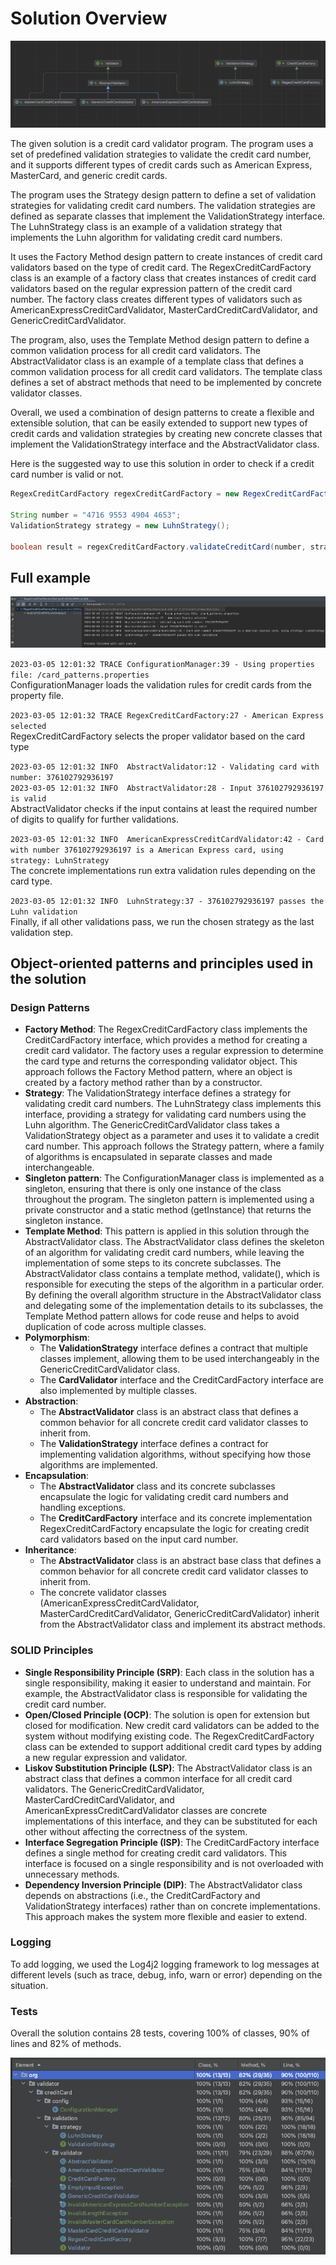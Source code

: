 # Solution Overview



![Diagram](src/main/resources/diagram_a.png)

The given solution is a credit card validator program. The program uses a set of predefined validation strategies to validate the credit card number, and it supports different types of credit cards such as American Express, MasterCard, and generic credit cards.

The program uses the Strategy design pattern to define a set of validation strategies for validating credit card numbers. The validation strategies are defined as separate classes that implement the ValidationStrategy interface. The LuhnStrategy class is an example of a validation strategy that implements the Luhn algorithm for validating credit card numbers.

It uses the Factory Method design pattern to create instances of credit card validators based on the type of credit card. The RegexCreditCardFactory class is an example of a factory class that creates instances of credit card validators based on the regular expression pattern of the credit card number. The factory class creates different types of validators such as AmericanExpressCreditCardValidator, MasterCardCreditCardValidator, and GenericCreditCardValidator.

The program, also, uses the Template Method design pattern to define a common validation process for all credit card validators. The AbstractValidator class is an example of a template class that defines a common validation process for all credit card validators. The template class defines a set of abstract methods that need to be implemented by concrete validator classes.

Overall, we used a combination of design patterns to create a flexible and extensible solution, that can be easily extended to support new types of credit cards and validation strategies by creating new concrete classes that implement the ValidationStrategy interface and the AbstractValidator class.

Here is the suggested way to use this solution in order to check if a credit card number is valid or not.

```java
RegexCreditCardFactory regexCreditCardFactory = new RegexCreditCardFactory();

String number = "4716 9553 4904 4653";
ValidationStrategy strategy = new LuhnStrategy();

boolean result = regexCreditCardFactory.validateCreditCard(number, strategy).isValid();
```
## Full example
![Example](src/main/resources/full_run.png)




`2023-03-05 12:01:32 TRACE ConfigurationManager:39 - Using properties file: /card_patterns.properties`  
ConfigurationManager loads the validation rules for credit cards from the property file.

`2023-03-05 12:01:32 TRACE RegexCreditCardFactory:27 - American Express selected`  
RegexCreditCardFactory selects the proper validator based on the card type

`2023-03-05 12:01:32 INFO  AbstractValidator:12 - Validating card with number: 376102792936197`  
`2023-03-05 12:01:32 INFO  AbstractValidator:28 - Input 376102792936197 is valid`  
AbstractValidator checks if the input contains at least the required number of digits to qualify for further validations.

`2023-03-05 12:01:32 INFO  AmericanExpressCreditCardValidator:42 - Card with number 376102792936197 is a American Express card, using strategy: LuhnStrategy`  
The concrete implementations run extra validation rules depending on the card type.

`2023-03-05 12:01:32 INFO  LuhnStrategy:37 - 376102792936197 passes the Luhn validation`  
Finally, if all other validations pass, we run the chosen strategy as the last validation step.

## Object-oriented patterns and principles used in the solution

### Design Patterns

* **Factory Method**: The RegexCreditCardFactory class implements the CreditCardFactory interface, which provides a method for creating a credit card validator. The factory uses a regular expression to determine the card type and returns the corresponding validator object. This approach follows the Factory Method pattern, where an object is created by a factory method rather than by a constructor.
* **Strategy**: The ValidationStrategy interface defines a strategy for validating credit card numbers. The LuhnStrategy class implements this interface, providing a strategy for validating card numbers using the Luhn algorithm. The GenericCreditCardValidator class takes a ValidationStrategy object as a parameter and uses it to validate a credit card number. This approach follows the Strategy pattern, where a family of algorithms is encapsulated in separate classes and made interchangeable.
* **Singleton pattern**: The ConfigurationManager class is implemented as a singleton, ensuring that there is only one instance of the class throughout the program. The singleton pattern is implemented using a private constructor and a static method (getInstance) that returns the singleton instance.
* **Template Method**: This pattern is applied in this solution through the AbstractValidator class. The AbstractValidator class defines the skeleton of an algorithm for validating credit card numbers, while leaving the implementation of some steps to its concrete subclasses. The AbstractValidator class contains a template method, validate(), which is responsible for executing the steps of the algorithm in a particular order. By defining the overall algorithm structure in the AbstractValidator class and delegating some of the implementation details to its subclasses, the Template Method pattern allows for code reuse and helps to avoid duplication of code across multiple classes.
* **Polymorphism**:
  * The **ValidationStrategy** interface defines a contract that multiple classes implement, allowing them to be used interchangeably in the GenericCreditCardValidator class.
  * The **CardValidator** interface and the CreditCardFactory interface are also implemented by multiple classes.
* **Abstraction**:
  * The **AbstractValidator** class is an abstract class that defines a common behavior for all concrete credit card validator classes to inherit from.
  * The **ValidationStrategy** interface defines a contract for implementing validation algorithms, without specifying how those algorithms are implemented.
* **Encapsulation**:
  * The **AbstractValidator** class and its concrete subclasses encapsulate the logic for validating credit card numbers and handling exceptions.
  * The **CreditCardFactory** interface and its concrete implementation RegexCreditCardFactory encapsulate the logic for creating credit card validators based on the input card number.
* **Inheritance**:
  * The **AbstractValidator** class is an abstract base class that defines a common behavior for all concrete credit card validator classes to inherit from.
  * The concrete validator classes (AmericanExpressCreditCardValidator, MasterCardCreditCardValidator, GenericCreditCardValidator) inherit from the AbstractValidator class and implement its abstract methods.

### SOLID Principles

* **Single Responsibility Principle (SRP)**: Each class in the solution has a single responsibility, making it easier to understand and maintain. For example, the AbstractValidator class is responsible for validating the credit card number.
* **Open/Closed Principle (OCP)**: The solution is open for extension but closed for modification. New credit card validators can be added to the system without modifying existing code. The RegexCreditCardFactory class can be extended to support additional credit card types by adding a new regular expression and validator.
* **Liskov Substitution Principle (LSP)**: The AbstractValidator class is an abstract class that defines a common interface for all credit card validators. The GenericCreditCardValidator, MasterCardCreditCardValidator, and AmericanExpressCreditCardValidator classes are concrete implementations of this interface, and they can be substituted for each other without affecting the correctness of the system.
* **Interface Segregation Principle (ISP)**: The CreditCardFactory interface defines a single method for creating credit card validators. This interface is focused on a single responsibility and is not overloaded with unnecessary methods.
* **Dependency Inversion Principle (DIP)**: The AbstractValidator class depends on abstractions (i.e., the CreditCardFactory and ValidationStrategy interfaces) rather than on concrete implementations. This approach makes the system more flexible and easier to extend.

### Logging
To add logging, we used the Log4j2 logging framework to log messages at different levels (such as trace, debug, info, warn or error) depending on the situation. 

### Tests
Overall the solution contains 28 tests, covering 100% of classes, 90% of lines and 82% of methods.

![Coverage](src/main/resources/test.png)


